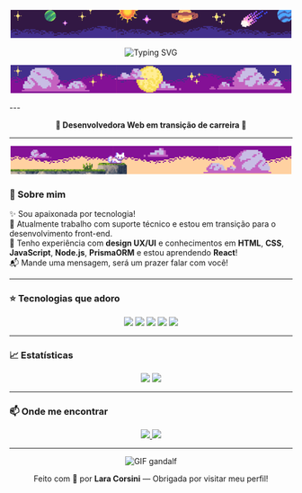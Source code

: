 <p align="center">
  <img src="1.png" width="500px" alt="planets" />
</p>

<p align="center">
  <img src="https://readme-typing-svg.demolab.com?font=Fira+Code&weight=700&duration=2500&pause=1000&color=EE82EE&center=true&vCenter=true&width=435&lines=Ol%C3%A1+visitante!+Me+chamo+Lara;Sou+desenvolvedora+front-end;Me+arrisco+no+backend+e+design;Amo+doces+e+gatinhos!" alt="Typing SVG" />
</p>

<p align="center">
  <img src="2.png" width="500px" alt="moon" />
</p>
---

<p align="center"><strong>🌸 Desenvolvedora Web em transição de carreira 🌸</strong></p>

---

<p align="center">
  <img src="3.png" width="500px" alt="ground" />
</p>

### 💬 Sobre mim

✨ Sou apaixonada por tecnologia!  
🎯 Atualmente trabalho com suporte técnico e estou em transição para o desenvolvimento front-end.  
🎨 Tenho experiência com **design UX/UI** e conhecimentos em **HTML**, **CSS**, **JavaScript**, **Node.js**, **PrismaORM** e estou aprendendo **React**!  
📬 Mande uma mensagem, será um prazer falar com você!

---

### ⭐ Tecnologias que adoro

<p align="center">
  <img src="https://img.shields.io/badge/HTML5-%23e854e8?style=for-the-badge&logo=html5&logoColor=white" />
  <img src="https://img.shields.io/badge/CSS3-%23e854e8?style=for-the-badge&logo=css3&logoColor=white" />
  <img src="https://img.shields.io/badge/JavaScript-%23e854e8?style=for-the-badge&logo=javascript&logoColor=white" />
  <img src="https://img.shields.io/badge/React-%23e854e8?style=for-the-badge&logo=react&logoColor=white" />
  <img src="https://img.shields.io/badge/Figma-%23e854e8?style=for-the-badge&logo=figma&logoColor=white" />
</p>

---

### 📈 Estatísticas

<p align="center">
  <img src="https://github-readme-stats.vercel.app/api?username=laracmiranda&show_icons=true&theme=tokyonight&title_color=DA70D6&icon_color=EE82EE" />
  <img src="https://github-readme-stats.vercel.app/api/top-langs/?username=laracmiranda&layout=compact&theme=tokyonight&title_color=DA70D6" />
</p>

---

### 📫 Onde me encontrar

<p align="center">
  <a href="https://www.linkedin.com/in/laracorsinim" target="_blank">
    <img src="https://img.shields.io/badge/LinkedIn-%23e854e8?style=for-the-badge&logo=linkedin&logoColor=white" />
  </a>

  <a href="mailto:laracorsinidemiranda@gmail.com">
    <img src="https://img.shields.io/badge/E--mail-%23e854e8?style=for-the-badge&logo=gmail&logoColor=white" />
  </a>
</p>

--- 
<p align="center">
  <img src="https://media2.giphy.com/media/v1.Y2lkPTc5MGI3NjExODU5YWZwZDBneTZ1eXU2b2xsNm92c3l3bzFoeXliYW05YWpxdTJqYyZlcD12MV9pbnRlcm5hbF9naWZfYnlfaWQmY3Q9Zw/2XflxzGoMXkpe9bvyk8/giphy.gif" width="250px" alt="GIF gandalf" />
</p>

<p align="center">
  Feito com 💜 por <strong>Lara Corsini</strong> — Obrigada por visitar meu perfil!
</p>
